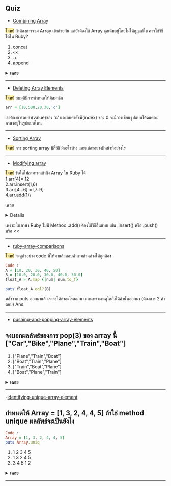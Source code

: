 Quiz
---
- [Combining Array]([09-advanced-ruby-arrays/combining-ruby-arrays.md](https://github.com/soonklang/Ruby_tutorial/blob/main/09-advanced-ruby-arrays/combining-ruby-arrays.md))
  
<mark style ="background-color:#FFECA1;color:#000;border-radius:5px">โจทย์</mark>
ถ้าต้องการรวม Array เข้าด้วยกัน แต่ยังต้องใช้ Array ชุดเดิมอยู่โดยไม่ให้ถูฏแก้ไข ควรใช้วิธีใดใน Ruby?
1. concat
2. <<
3. .+
4. append

<details close>
   <summary><b>เฉลย</b></summary>
 <pre>3. +  เพราะ + จะสร้าง Array ใหม่ขึ้นมาเสมอ โดยไม่ไปแก้ไข Array ชุดเดิม
 </pre>
</details>

---

- [Deleting Array Elements](https://github.com/660710086/Ruby_tutorial/blob/main/09-advanced-ruby-arrays/deleting-array-elements.md)

<mark style ="background-color:#FFECA1;color:#000;border-radius:5px">โจทย์</mark>
สมมุติมีการกำหนดให้มีสมาชิก

```ruby
arr = [10,500,20,30,'c']
```

เราต้องการลบค่า(value)ของ 'c' และลบค่าดัชนี(index) ของ 0
จะมีการเขียนรูปแบบโค้ดแต่ละภาษาอยู่ในรูปแบบไหน

---

- [Sorting Array](09-advanced-ruby-arrays/sorting-arrays.md)

<mark style ="background-color:#FFECA1;color:#000;border-radius:5px">โจทย์</mark>
การ sorting array มีกี่วิธี มีอะไรบ้าง และแต่ละอย่างมีหน้าที่อย่างไร

---

- [Modifying array](https://github.com/soonklang/Ruby_tutorial/blob/main/09-advanced-ruby-arrays/modifying-arrays.md#modifying-array)

<mark style ="background-color:#FFECA1;color:#000;border-radius:5px">โจทย์</mark>
ข้อใดไม่สามารถเข้าถึง Array ใน Ruby ได้\
1.arr[4]= 12\
2.arr.insert(1,6)\
3.arr[4…6] = [7..9]\
4.arr.add(1)\

เฉลย
<details>
4.arr.add(1)
</details>

เพราะ ในภาษา Ruby ไม่มี Method .add() ต้องใช้วิธีอื่นแทน เช่น .insert() หรือ .push() หรือ <<

---

- [ruby-array-comparisons](09-advanced-ruby-arrays/ruby-array-comparisons.md)

<mark style ="background-color:#FFECA1;color:#000;border-radius:5px">โจทย์</mark>
จงดูตัวอย่าง code ที่ให้มาแล้วตอบคำถามด้านล่างให้ถูกต้อง

```ruby
Code : 
A = [10, 20, 30, 40, 50]
B = [10.0, 20.0, 30.0, 40.0, 50.0]
float_A = A.map {|num| num.to_f}

puts float_A.eql?(B)
```

หลังจาก puts ออกมาแล้วเราจะได้ค่าอะไรออกมา และเพราะเหตุใดถึงได้ค่านั้นออกมา (ต้องการ 2 คำตอบ)
Ans.

---

- [pushing-and-popping-array-elements](https://github.com/soonklang/Ruby_tutorial/blob/main/09-advanced-ruby-arrays/pushing-and-popping-array-elements.md)
##  จงบอกผลลัพธ์ของการ pop(3) ของ array นี้ ["Car","Bike","Plane","Train","Boat"]
1. ["Plane","Train","Boat"]
2. ["Boat","Train","Plane"]
3. ["Train","Boat","Plane"]
4. ["Boat","Plane","Train"]
<details close>
   <summary><b>เฉลย</b></summary>
 <pre>1. ["Plane","Train","Boat"]
 </pre>
</details>

---

-[identifying-unique-array-element](https://github.com/soonklang/Ruby_tutorial/blob/main/09-advanced-ruby-arrays/identifying-unique-array-elements.md)
## กำหนดให้ Array = [1, 3, 2, 4, 4, 5] ถ้าใช่ method unique ผลลัพธ์จะเป็นยังไง
```ruby
Code : 
Array = [1, 3, 2, 4, 4, 5]
puts Array.uniq
```
1. 1 2 3 4 5
2. 1 3 2 4 5
3. 3 4 5 1 2
<details close>
   <summary><b>เฉลย</b></summary>
 <pre>1. 1 2 3 4 5 method uniq จะเรียงเลขจากน้อยไปมาก 
   แต่ถ้าใช้ for loop 
    arr = [1, 3, 2, 4, 4, 5]
    arr_unique = []
    arr.each { |element| arr_unique << element unless arr_unique.include?(element) } '
    ผลลัพธ์ จะไม่เรียงค่าจากน้อยไปมาก แต่จะเรียงจากลำดับในอาเรย์
 </pre>
</details>

---
